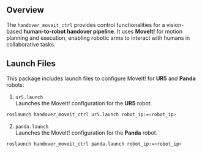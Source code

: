 ## Overview

The `handover_moveit_ctrl` provides control functionalities for a vision-based **human-to-robot handover pipeline**. It uses **MoveIt!** for motion planning and execution, enabling robotic arms to interact with humans in collaborative tasks.


## Launch Files
This package includes launch files to configure MoveIt! for **UR5** and **Panda** robots:

   
1. `ur5.launch`  
   Launches the MoveIt! configuration for the **UR5** robot.

```bash
roslaunch handover_moveit_ctrl ur5.launch robot_ip:=<robot_ip>

```

2. `panda.launch`  
   Launches the MoveIt! configuration for the **Panda** robot.

```bash
roslaunch handover_moveit_ctrl panda.launch robot_ip:=<robot_ip>
```
